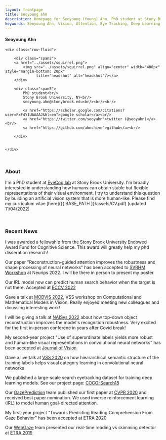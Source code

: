 ```yaml
---
layout: frontpage
title: seoyoung ahn
description: Homepage for Seoyoung (Young) Ahn, PhD student at Stony Brook University 
keywords: Seoyoung Ahn, Vision, Attention, Eye Tracking, Deep Learning
---
```



<div class="container">
<h4><a name="profile"></a>Seoyoung Ahn</h4>

    <div class="row-fluid">
        
        <div class="span2">
        <a href="../assets/squirrel.png">
            <img src="../assets/squirrel.png" align="center" width="400px" style="margin-bottom: 20px"
                  title="headshot" alt="headshot"/></a>    
        </div>
        
        <div class="span5">
            PhD student<br/>
            Stony Brook University, NY<br/>
            seoyoung.ahn@stonybrook.edu<br/><br/><br/>

            <a href="https://scholar.google.com/citations?user=FxF4Y1UAAAAJ&hl=en">google scholar</a><br/>
            <a href="https://twitter.com/seoyahn">twitter (@seoyahn)</a><br/>
            <a href="https://github.com/ahnchive">github</a><br/>
            
        </div>


    </div>
</div>

&nbsp;
&nbsp;
### About
I'm a PhD student at [EyeCog lab](https://you.stonybrook.edu/zelinsky/who-we-are/) at Stony Brook University. I'm broadly interested in understanding how humans can obtain stable but flexible representations of their visual environment. I try to understand this question by building an artificial vision system that is more human-like. Please find my curriculum vitae [here]({{ BASE_PATH }}/assets/CV.pdf) (updated 11/04/2022)


&nbsp;
&nbsp;
### Recent News

I was awarded a fellowship from the Stony Brook University Endowed Award Fund for Cognitive Science. This award will greatly help my phd disseration research!

Our paper "Reconstruction-guided attention improves the robustness and shape processing of neural networks" has been accepted to [SVRHM Workshop](https://openreview.net/forum?id=tmvg0VIHTDr&noteId=u48ShDUHey) at Neurips 2022. I will be there in person to present my poster.

Our IRL model now can predict human search behavior when the target is not there. Accepted at [ECCV 2022](https://arxiv.org/abs/2207.01166)

Gave a talk at [MODVIS 2022](https://www.purdue.edu/conferences/events/modvis/index.php), VSS workshop on Computational and Mathematical Models in Vision. Really enjoyed meeting new colleagues and dicussing interesting work!

I will be giving a talk at [NAISys 2022](https://meetings.cshl.edu/abstracts.aspx?meet=NAISYS&year=22) about how top-down object reconstruction improves the model's recognition robustness. Very excited for the first in-person conferene in years after Covid break!

My second-year project "Use of superordinate labels yields more robust and human-like visual representations in convolutional neural networks" has been accepted at [Journal of Vision](https://jov.arvojournals.org/article.aspx?articleid=2778207)

Gave a live talk at [VSS 2020](https://jov.arvojournals.org/article.aspx?articleid=2771677) on how hieararchical semantic structure of the training labels helps visual category learning in convolutional neural networks

We published a large-scale search eyetracking dataset for training deep learning models. See our project page: [COCO-Search18](https://sites.google.com/view/cocosearch/)

Our [GazePrediction](https://ai.stonybrook.edu/about-us/News/Eye-catching-12M-NSF-award-CS-and-Psychology-Researchers) team published our first paper at [CVPR 2020](https://openaccess.thecvf.com/content_CVPR_2020/papers/Yang_Predicting_Goal-Directed_Human_Attention_Using_Inverse_Reinforcement_Learning_CVPR_2020_paper.pdf) and received best paper nomination. We used inverse reinforcement learning (IRL) to model human goal-directed attention.

My first-year project "Towards Predicting Reading Comprehension From Gaze Behavior" has been accepted at [ETRA 2020](https://dl.acm.org/doi/10.1145/3379156.3391335)

Our [WebGaze](https://www3.cs.stonybrook.edu/~arunab/gaze/index.html) team presented our real-time reading vs skimming detector at [ETRA 2019](https://dl.acm.org/doi/10.1145/3314111.3319916)


<!-- <div style="text-align: justify"> I'm broadly interested in understanding how humans can obtain a stable but flexible representation of the visual environment. I try to understand this question by building an artificial vision system that is more human-like! </div>
&nbsp; -->



<!-- <p align="center">
  <img src="{{ BASE_PATH }}/assets/drawing.jpg" align="center" width="500px" style="margin-bottom: 20px; margin-top: 20px"/>
</p>
 -->

<!-- ![main figure]({{ BASE_PATH }}/assets/drawing.jpg){:height="50%" width="50%"; style="float: left" } -->
<!-- ![main figure]({{ BASE_PATH }}/assets/drawing.jpg){:height="100%"} -->

<!-- <br clear="left"/> -->
<!-- <img src="{{ BASE_PATH }}/assets/drawing.jpg" style="margin-bottom: 10px; margin-top: 10px"/> -->






<!-- 
&nbsp;
<div class="navbar">
  <div class="navbar-inner">
      <ul class="nav">
          <li><a href="{{ BASE_PATH }}/assets/CV.pdf">cv</a></li>
          <li><a href="https://github.com/ahnchive">github</a></li>
          <li><a href="https://twitter.com/seoyahn">twitter (@seoyahn)</a></li>
          <li><a href="https://scholar.google.com/citations?user=FxF4Y1UAAAAJ&hl=en">google scholar</a></li>
      </ul>
  </div>
</div> -->




